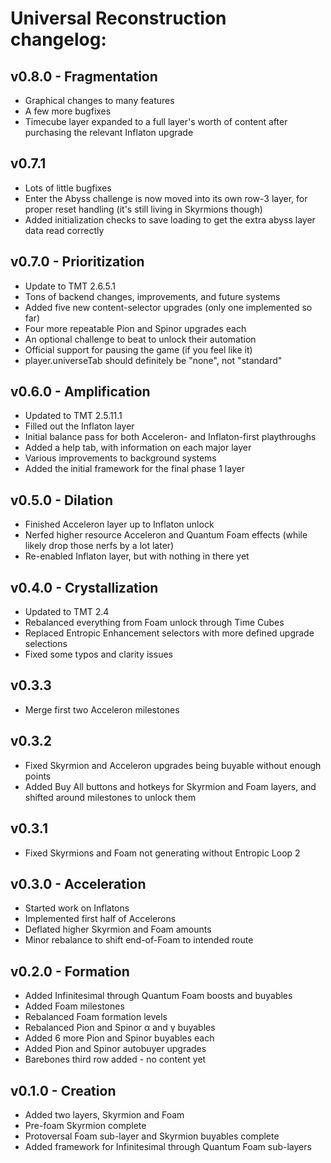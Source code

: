 # Universal Reconstruction changelog:

## v0.8.0 - Fragmentation
- Graphical changes to many features
- A few more bugfixes
- Timecube layer expanded to a full layer's worth of content after purchasing the relevant Inflaton upgrade

## v0.7.1
- Lots of little bugfixes
- Enter the Abyss challenge is now moved into its own row-3 layer, for proper reset handling (it's still living in Skyrmions though)
- Added initialization checks to save loading to get the extra abyss layer data read correctly

## v0.7.0 - Prioritization
- Update to TMT 2.6.5.1
- Tons of backend changes, improvements, and future systems
- Added five new content-selector upgrades (only one implemented so far)
- Four more repeatable Pion and Spinor upgrades each
- An optional challenge to beat to unlock their automation
- Official support for pausing the game (if you feel like it)
- player.universeTab should definitely be "none", not "standard"

## v0.6.0 - Amplification
- Updated to TMT 2.5.11.1
- Filled out the Inflaton layer
- Initial balance pass for both Acceleron- and Inflaton-first playthroughs
- Added a help tab, with information on each major layer
- Various improvements to background systems
- Added the initial framework for the final phase 1 layer

## v0.5.0 - Dilation
- Finished Acceleron layer up to Inflaton unlock
- Nerfed higher resource Acceleron and Quantum Foam effects (while likely drop those nerfs by a lot later)
- Re-enabled Inflaton layer, but with nothing in there yet

## v0.4.0 - Crystallization
- Updated to TMT 2.4
- Rebalanced everything from Foam unlock through Time Cubes
- Replaced Entropic Enhancement selectors with more defined upgrade selections
- Fixed some typos and clarity issues

## v0.3.3
- Merge first two Acceleron milestones

## v0.3.2
- Fixed Skyrmion and Acceleron upgrades being buyable without enough points
- Added Buy All buttons and hotkeys for Skyrmion and Foam layers, and shifted around milestones to unlock them

## v0.3.1
- Fixed Skyrmions and Foam not generating without Entropic Loop 2

## v0.3.0 - Acceleration
- Started work on Inflatons
- Implemented first half of Accelerons
- Deflated higher Skyrmion and Foam amounts
- Minor rebalance to shift end-of-Foam to intended route

## v0.2.0 - Formation
- Added Infinitesimal through Quantum Foam boosts and buyables
- Added Foam milestones
- Rebalanced Foam formation levels
- Rebalanced Pion and Spinor α and γ buyables
- Added 6 more Pion and Spinor buyables each
- Added Pion and Spinor autobuyer upgrades
- Barebones third row added - no content yet

## v0.1.0 - Creation
- Added two layers, Skyrmion and Foam
- Pre-foam Skyrmion complete
- Protoversal Foam sub-layer and Skyrmion buyables complete
- Added framework for Infinitesimal through Quantum Foam sub-layers

